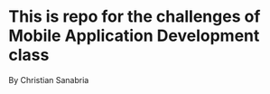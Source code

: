 <h1>This is repo for the challenges of Mobile Application Development class</h1>
<p>By Christian Sanabria</p>

